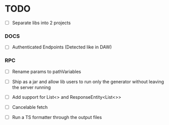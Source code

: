 # TODO

- [ ] Separate libs into 2 projects

### DOCS

- [ ] Authenticated Endpoints (Detected like in DAW)

### RPC

- [ ] Rename params to pathVariables

- [ ] Ship as a jar and allow lib users to run only the generator without leaving the server running

- [ ] Add support for List<> and ResponseEntity<List<>>

- [ ] Cancelable fetch

- [ ] Run a TS formatter through the output files


